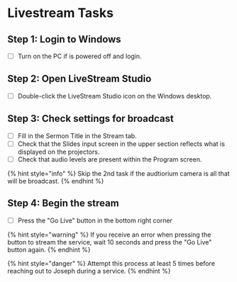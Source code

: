 # Livestream Tasks

## Step 1: Login to Windows

* [ ] Turn on the PC if is powered off and login.

## Step 2: Open LiveStream Studio

* [ ] Double-click the LiveStream Studio icon on the Windows desktop.

## Step 3: Check settings for broadcast

* [ ] Fill in the Sermon Title in the Stream tab.
* [ ] Check that the Slides input screen in the upper section reflects what is displayed on the projectors.
* [ ] Check that audio levels are present within the Program screen.

{% hint style="info" %}
Skip the 2nd task if the audtiorium camera is all that will be broadcast.
{% endhint %}

## Step 4: Begin the stream

* [ ] Press the "Go Live" button in the bottom right corner

{% hint style="warning" %}
If you receive an error when pressing the button to stream the service, wait 10 seconds and press the "Go Live" button again.
{% endhint %}

{% hint style="danger" %}
Attempt this process at least 5 times before reaching out to Joseph during a service.
{% endhint %}

## 

